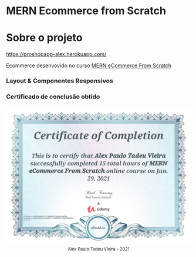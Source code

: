 # MERN Ecommerce from Scratch

# Sobre o projeto

https://proshopapp-alex.herokuapp.com/

Ecommerce desenvovido no curso <a href="https://www.udemy.com/course/mern-ecommerce/" target="_blank">MERN eCommerce From Scratch</a>

### Layout & Componentes Responsivos

### Certificado de conclusão obtido

<div align="center" >
  <img src="./docs/assets/certificate.jpg">
</div>

<div align="center">
  <small>Alex Paulo Tadeu Vieira - 2021</small>
</div>
